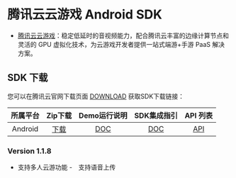 # 腾讯云云游戏 Android SDK
- [腾讯云云游戏](https://cloud.tencent.com/solution/gs)：稳定低延时的音视频能力，配合腾讯云丰富的边缘计算节点和灵活的 GPU 虚拟化技术，为云游戏开发者提供一站式端游+手游 PaaS 解决方案。


## SDK 下载
您可以在腾讯云官网下载页面 [DOWNLOAD](https://cloud.tencent.com/document/product/1162) 获取SDK下载链接：

| 所属平台 | Zip下载 | Demo运行说明 | SDK集成指引 | API 列表 |
|:---------:| :--------:|:--------:| :--------:|:--------:|
| Android | [下载](https://recorder-10018504.cos.ap-shanghai.myqcloud.com/tcgsdk-android/tcgsdk_latest.zip)| [DOC](https://cloud.tencent.com/document/product/1162/README.md)| [DOC](https://cloud.tencent.com/document/product/1162) | [API](https://cloud.tencent.com/document/product/1162) |

### Version 1.1.8
- 支持多人云游功能
-　支持语音上传
